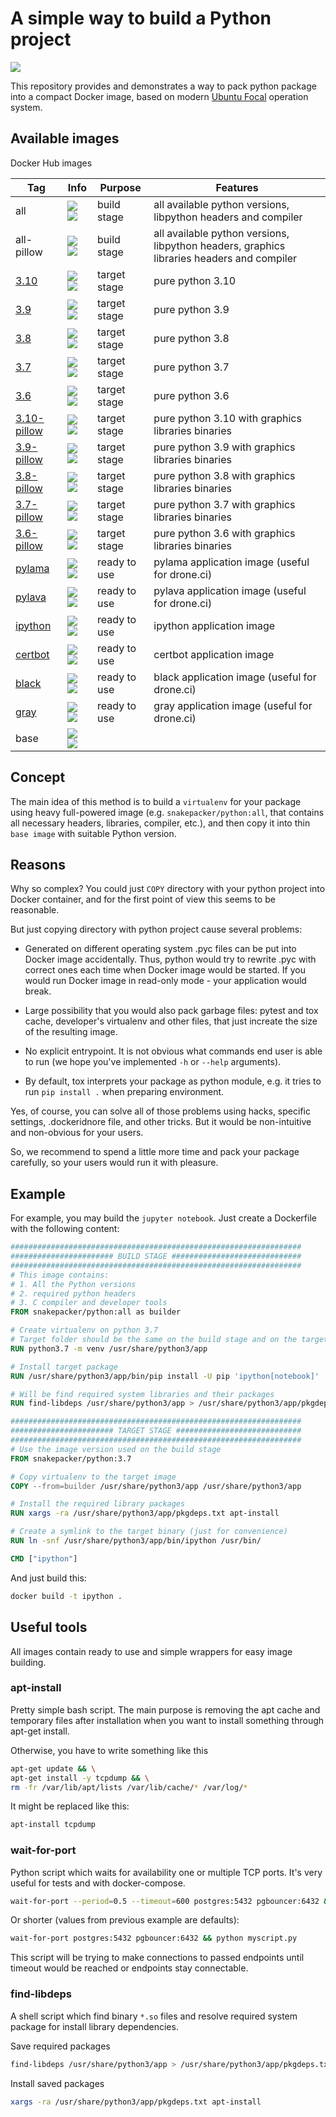 A simple way to build a Python project
======================================

![](https://github.com/snakepacker/python/raw/master/logo.png)

This repository provides and demonstrates a way to pack python package into a
compact Docker image, based on modern
[Ubuntu Focal](https://releases.ubuntu.com/focal/) operation system.

Available images
----------------

Docker Hub images

Tag      | Info | Purpose | Features
 ------- | ---- | ------- | --------
all      | ![](https://flat.badgen.net/docker/size/snakepacker/python/all/amd64?label=size) ![](https://flat.badgen.net/docker/layers/snakepacker/python/all/amd64?label=layers) | build stage | all available python versions, libpython headers and compiler
all-pillow | ![](https://flat.badgen.net/docker/size/snakepacker/python/all-pillow/amd64?label=size) ![](https://flat.badgen.net/docker/layers/snakepacker/python/all-pillow/amd64?label=layers) | build stage |  all available python versions, libpython headers, graphics libraries headers and compiler
[3.10](https://docs.python.org/3/whatsnew/3.10.html) | ![](https://flat.badgen.net/docker/size/snakepacker/python/3.10/amd64?label=size) ![](https://flat.badgen.net/docker/layers/snakepacker/python/3.10/amd64?label=layers) | target stage | pure python 3.10
[3.9](https://docs.python.org/3/whatsnew/3.9.html) | ![](https://flat.badgen.net/docker/size/snakepacker/python/3.9/amd64?label=size) ![](https://flat.badgen.net/docker/layers/snakepacker/python/3.9/amd64?label=layers) | target stage | pure python 3.9
[3.8](https://docs.python.org/3/whatsnew/3.8.html) | ![](https://flat.badgen.net/docker/size/snakepacker/python/3.8/amd64?label=size) ![](https://flat.badgen.net/docker/layers/snakepacker/python/3.8/amd64?label=layers) | target stage | pure python 3.8
[3.7](https://docs.python.org/3/whatsnew/3.7.html) | ![](https://flat.badgen.net/docker/size/snakepacker/python/3.7/amd64?label=size) ![](https://flat.badgen.net/docker/layers/snakepacker/python/3.7/amd64?label=layers) | target stage | pure python 3.7
[3.6](https://docs.python.org/3/whatsnew/3.6.html) | ![](https://flat.badgen.net/docker/size/snakepacker/python/3.6/amd64?label=size) ![](https://flat.badgen.net/docker/layers/snakepacker/python/3.6/amd64?label=layers) | target stage | pure python 3.6
[3.10-pillow](https://docs.python.org/3/whatsnew/3.10.html) | ![](https://flat.badgen.net/docker/size/snakepacker/python/3.10-pillow/amd64?label=size) ![](https://flat.badgen.net/docker/layers/snakepacker/python/3.10-pillow/amd64?label=layers) | target stage | pure python 3.10 with graphics libraries binaries
[3.9-pillow](https://docs.python.org/3/whatsnew/3.9.html) | ![](https://flat.badgen.net/docker/size/snakepacker/python/3.9-pillow/amd64?label=size) ![](https://flat.badgen.net/docker/layers/snakepacker/python/3.9-pillow/amd64?label=layers) | target stage | pure python 3.9 with graphics libraries binaries
[3.8-pillow](https://docs.python.org/3/whatsnew/3.8.html) | ![](https://flat.badgen.net/docker/size/snakepacker/python/3.8-pillow/amd64?label=size) ![](https://flat.badgen.net/docker/layers/snakepacker/python/3.8-pillow/amd64?label=layers) | target stage | pure python 3.8 with graphics libraries binaries
[3.7-pillow](https://docs.python.org/3/whatsnew/3.7.html) | ![](https://flat.badgen.net/docker/size/snakepacker/python/3.7-pillow/amd64?label=size) ![](https://flat.badgen.net/docker/layers/snakepacker/python/3.7-pillow/amd64?label=layers) | target stage | pure python 3.7 with graphics libraries binaries
[3.6-pillow](https://docs.python.org/3/whatsnew/3.6.html) | ![](https://flat.badgen.net/docker/size/snakepacker/python/3.6-pillow/amd64?label=size) ![](https://flat.badgen.net/docker/layers/snakepacker/python/3.6-pillow/amd64?label=layers) | target stage | pure python 3.6 with graphics libraries binaries
[pylama](https://pylama.readthedocs.io/en/latest/) | ![](https://flat.badgen.net/docker/size/snakepacker/python/pylama/amd64?label=size) ![](https://flat.badgen.net/docker/layers/snakepacker/python/pylama/amd64?label=layers) | ready to use | pylama application image (useful for drone.ci)
[pylava](https://pylavadocs.readthedocs.io/en/latest/) | ![](https://flat.badgen.net/docker/size/snakepacker/python/pylava/amd64?label=size) ![](https://flat.badgen.net/docker/layers/snakepacker/python/pylava/amd64?label=layers) | ready to use | pylava application image (useful for drone.ci)
[ipython](https://jupyter.org) | ![](https://flat.badgen.net/docker/size/snakepacker/python/ipython/amd64?label=size) ![](https://flat.badgen.net/docker/layers/snakepacker/python/ipython/amd64?label=layers) | ready to use | ipython application image
[certbot](https://certbot.eff.org) | ![](https://flat.badgen.net/docker/size/snakepacker/python/certbot/amd64?label=size) ![](https://flat.badgen.net/docker/layers/snakepacker/python/certbot/amd64?label=layers) | ready to use | certbot application image
[black](https://black.readthedocs.io/en/stable/) | ![](https://flat.badgen.net/docker/size/snakepacker/python/black/amd64?label=size) ![](https://flat.badgen.net/docker/layers/snakepacker/python/black/amd64?label=layers) | ready to use | black application image (useful for drone.ci)
[gray](https://github.com/dizballanze/gray) | ![](https://flat.badgen.net/docker/size/snakepacker/python/gray/amd64?label=size) ![](https://flat.badgen.net/docker/layers/snakepacker/python/gray/amd64?label=layers) | ready to use | gray application image (useful for drone.ci)
base     | ![](https://flat.badgen.net/docker/size/snakepacker/python/base/amd64?label=size) ![](https://flat.badgen.net/docker/layers/snakepacker/python/base/amd64?label=layers) | |



Concept
-------

The main idea of this method is to build a `virtualenv` for your package using 
heavy full-powered image (e.g. `snakepacker/python:all`, that contains all 
necessary headers, libraries, compiler, etc.), and then copy it into thin 
`base image` with suitable Python version.

Reasons
-------

Why so complex? You could just `COPY` directory with your python project into 
Docker container, and for the first point of view this seems to be reasonable. 

But just copying directory with python project cause several problems:

- Generated on different operating system .pyc files can be put into Docker 
  image accidentally. Thus, python would try to rewrite .pyc with correct ones 
  each time when Docker image would be started. If you would run Docker image 
  in read-only mode - your application would break.  
   
- Large possibility that you would also pack garbage files: pytest and tox 
  cache, developer's virtualenv and other files, that just increate the size of 
  the resulting image.

- No explicit entrypoint. It is not obvious what commands end user is able to 
  run (we hope you've implemented `-h` or `--help` arguments).
  
- By default, tox interprets your package as python module, e.g. it tries to 
  run `pip install .` when preparing environment.

Yes, of course, you can solve all of those problems using hacks, specific
settings, .dockeridnore file, and other tricks. But it would be non-intuitive 
and non-obvious for your users.

So, we recommend to spend a little more time and pack your package carefully, 
so your users would run it with pleasure.

Example
-------

For example, you may build the `jupyter notebook`. Just create a Dockerfile 
with the following content:

```Dockerfile
#################################################################
####################### BUILD STAGE #############################
#################################################################
# This image contains:
# 1. All the Python versions
# 2. required python headers
# 3. C compiler and developer tools
FROM snakepacker/python:all as builder

# Create virtualenv on python 3.7
# Target folder should be the same on the build stage and on the target stage
RUN python3.7 -m venv /usr/share/python3/app

# Install target package
RUN /usr/share/python3/app/bin/pip install -U pip 'ipython[notebook]'

# Will be find required system libraries and their packages
RUN find-libdeps /usr/share/python3/app > /usr/share/python3/app/pkgdeps.txt

#################################################################
####################### TARGET STAGE ############################
#################################################################
# Use the image version used on the build stage
FROM snakepacker/python:3.7

# Copy virtualenv to the target image
COPY --from=builder /usr/share/python3/app /usr/share/python3/app

# Install the required library packages
RUN xargs -ra /usr/share/python3/app/pkgdeps.txt apt-install

# Create a symlink to the target binary (just for convenience)
RUN ln -snf /usr/share/python3/app/bin/ipython /usr/bin/

CMD ["ipython"]
```

And just build this:
```bash
docker build -t ipython .
```

Useful tools
------------

All images contain ready to use and simple wrappers for easy image building.

### apt-install

Pretty simple bash script. The main purpose is removing the apt cache and temporary files after installation when you want to install something through apt-get install.

Otherwise, you have to write something like this 

```bash
apt-get update && \
apt-get install -y tcpdump && \
rm -fr /var/lib/apt/lists /var/lib/cache/* /var/log/*
```

It might be replaced like this:
```bash
apt-install tcpdump
```

### wait-for-port

Python script which waits for availability one or multiple TCP ports. It's very useful for tests and with docker-compose.

```bash
wait-for-port --period=0.5 --timeout=600 postgres:5432 pgbouncer:6432 && python myscript.py
```
Or shorter (values from previous example are defaults):
```bash
wait-for-port postgres:5432 pgbouncer:6432 && python myscript.py
```

This script will be trying to make connections to passed endpoints until timeout would be reached or endpoints stay connectable.


### find-libdeps

A shell script which find binary `*.so` files and resolve required system package for install library dependencies.

Save required packages
```bash
find-libdeps /usr/share/python3/app > /usr/share/python3/app/pkgdeps.txt
```

Install saved packages
```bash
xargs -ra /usr/share/python3/app/pkgdeps.txt apt-install
```

